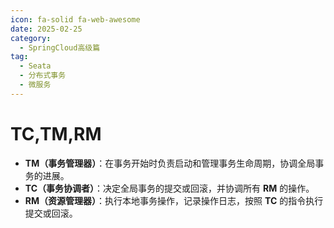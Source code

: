 ```yaml
---
icon: fa-solid fa-web-awesome
date: 2025-02-25
category:
  - SpringCloud高级篇
tag:
  - Seata
  - 分布式事务
  - 微服务
---
```

# TC,TM,RM

- **TM（事务管理器）**：在事务开始时负责启动和管理事务生命周期，协调全局事务的进展。
- **TC（事务协调者）**：决定全局事务的提交或回滚，并协调所有 **RM** 的操作。
- **RM（资源管理器）**：执行本地事务操作，记录操作日志，按照 **TC** 的指令执行提交或回滚。
